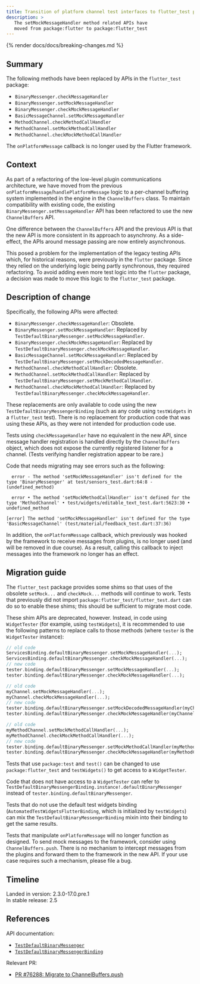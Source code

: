 ```yaml
---
title: Transition of platform channel test interfaces to flutter_test package
description: >
   The setMockMessageHandler method related APIs have
   moved from package:flutter to package:flutter_test
---
```


{% render docs/docs/breaking-changes.md %}

## Summary

The following methods have been replaced by APIs
in the `flutter_test` package:

* `BinaryMessenger.checkMessageHandler`
* `BinaryMessenger.setMockMessageHandler`
* `BinaryMessenger.checkMockMessageHandler`
* `BasicMessageChannel.setMockMessageHandler`
* `MethodChannel.checkMethodCallHandler`
* `MethodChannel.setMockMethodCallHandler`
* `MethodChannel.checkMockMethodCallHandler`

The `onPlatformMessage` callback is no longer used
by the Flutter framework.

## Context

As part of a refactoring of the low-level plugin
communications architecture, we have moved from the
previous `onPlatformMessage`/`handlePlatformMessage`
logic to a per-channel buffering system implemented in
the engine in the `ChannelBuffers` class.
To maintain compatibility with existing code,
the existing `BinaryMessenger.setMessageHandler` API
has been refactored to use the new `ChannelBuffers` API.

One difference between the `ChannelBuffers` API and the
previous API is that the new API is more consistent in
its approach to asynchrony. As a side-effect,
the APIs around message passing are now entirely asynchronous.

This posed a problem for the implementation of the legacy
testing APIs which, for historical reasons,
were previously in the `flutter` package.
Since they relied on the underlying logic being partly synchronous,
they required refactoring.
To avoid adding even more test logic into the `flutter` package,
a decision was made to move this logic to the `flutter_test` package.

## Description of change

Specifically, the following APIs were affected:

* `BinaryMessenger.checkMessageHandler`: Obsolete.
* `BinaryMessenger.setMockMessageHandler`: Replaced by
  `TestDefaultBinaryMessenger.setMockMessageHandler`.
* `BinaryMessenger.checkMockMessageHandler`: Replaced
   by `TestDefaultBinaryMessenger.checkMockMessageHandler`.
* `BasicMessageChannel.setMockMessageHandler`: Replaced
   by `TestDefaultBinaryMessenger.setMockDecodedMessageHandler`.
* `MethodChannel.checkMethodCallHandler`: Obsolete.
* `MethodChannel.setMockMethodCallHandler`: Replaced by
   `TestDefaultBinaryMessenger.setMockMethodCallHandler`.
* `MethodChannel.checkMockMethodCallHandler`: Replaced
   by `TestDefaultBinaryMessenger.checkMockMessageHandler`.

These replacements are only available to code using the
new `TestDefaultBinaryMessengerBinding`
(such as any code using `testWidgets` in a `flutter_test` test).
There is no replacement for production code that was using
these APIs, as they were not intended for production code use.

Tests using `checkMessageHandler` have no equivalent in the
new API, since message handler registration is handled
directly by the `ChannelBuffers` object, which does not
expose the currently registered listener for a channel.
(Tests verifying handler registration appear to be rare.)

Code that needs migrating may see errors such as the following:

```plaintext
  error - The method 'setMockMessageHandler' isn't defined for the type 'BinaryMessenger' at test/sensors_test.dart:64:8 - (undefined_method)

  error • The method 'setMockMethodCallHandler' isn't defined for the type 'MethodChannel' • test/widgets/editable_text_test.dart:5623:30 • undefined_method

[error] The method 'setMockMessageHandler' isn't defined for the type 'BasicMessageChannel' (test/material/feedback_test.dart:37:36)
```

In addition, the `onPlatformMessage` callback,
which previously was hooked by the framework to
receive messages from plugins, is no longer used
(and will be removed in due course). As a result,
calling this callback to inject messages into the
framework no longer has an effect.

## Migration guide

The `flutter_test` package provides some shims so that
uses of the obsolete `setMock...` and `checkMock...`
methods will continue to work.
Tests that previously did not import
`package:flutter_test/flutter_test.dart` can
do so to enable these shims;
this should be sufficient to migrate most code.

These shim APIs are deprecated, however. Instead,
in code using `WidgetTester` (for example, using `testWidgets`),
it is recommended to use the following patterns to
replace calls to those methods
(where `tester` is the `WidgetTester` instance):

```dart
// old code
ServicesBinding.defaultBinaryMessenger.setMockMessageHandler(...);
ServicesBinding.defaultBinaryMessenger.checkMockMessageHandler(...);
// new code
tester.binding.defaultBinaryMessenger.setMockMessageHandler(...);
tester.binding.defaultBinaryMessenger.checkMockMessageHandler(...);
```

```dart
// old code
myChannel.setMockMessageHandler(...);
myChannel.checkMockMessageHandler(...);
// new code
tester.binding.defaultBinaryMessenger.setMockDecodedMessageHandler(myChannel, ...);
tester.binding.defaultBinaryMessenger.checkMockMessageHandler(myChannel, ...);
```

```dart
// old code
myMethodChannel.setMockMethodCallHandler(...);
myMethodChannel.checkMockMethodCallHandler(...);
// new code
tester.binding.defaultBinaryMessenger.setMockMethodCallHandler(myMethodChannel, ...);
tester.binding.defaultBinaryMessenger.checkMockMessageHandler(myMethodChannel, ...);
```

Tests that use `package:test` and `test()`
can be changed to use `package:flutter_test` and `testWidgets()`
to get access to a `WidgetTester`.

Code that does not have access to a `WidgetTester` can refer to
`TestDefaultBinaryMessengerBinding.instance!.defaultBinaryMessenger`
instead of `tester.binding.defaultBinaryMessenger`.

Tests that do not use the default test widgets binding
(`AutomatedTestWidgetsFlutterBinding`,
which is initialized by `testWidgets`) can mix the
`TestDefaultBinaryMessengerBinding` mixin into their
binding to get the same results.

Tests that manipulate `onPlatformMessage` will no longer
function as designed. To send mock messages to the framework,
consider using `ChannelBuffers.push`.
There is no mechanism to intercept messages from the plugins
and forward them to the framework in the new API.
If your use case requires such a mechanism, please file a bug.

## Timeline

Landed in version: 2.3.0-17.0.pre.1<br>
In stable release: 2.5

## References

API documentation:

* [`TestDefaultBinaryMessenger`][]
* [`TestDefaultBinaryMessengerBinding`][]

Relevant PR:

* [PR #76288: Migrate to ChannelBuffers.push][]

[`TestDefaultBinaryMessenger`]: {{site.api}}/flutter/flutter_test/TestDefaultBinaryMessenger-class.html
[`TestDefaultBinaryMessengerBinding`]: {{site.api}}/flutter/flutter_test/TestDefaultBinaryMessengerBinding-mixin.html

[PR #76288: Migrate to ChannelBuffers.push]: {{site.repo.flutter}}/pull/76288
